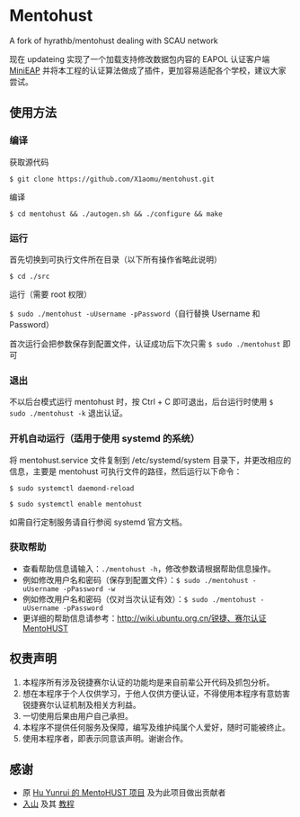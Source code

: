 # Mentohust
A fork of hyrathb/mentohust dealing with SCAU network

现在 updateing 实现了一个加载支持修改数据包内容的 EAPOL 认证客户端 [MiniEAP](https://github.com/updateing/minieap) 并将本工程的认证算法做成了插件，更加容易适配各个学校，建议大家尝试。

## 使用方法
### 编译
获取源代码

```$ git clone https://github.com/X1aomu/mentohust.git```

编译

```$ cd mentohust && ./autogen.sh && ./configure && make```

### 运行
首先切换到可执行文件所在目录（以下所有操作省略此说明）

```$ cd ./src```

运行（需要 root 权限）

```$ sudo ./mentohust -uUsername -pPassword```（自行替换 Username 和 Password）

首次运行会把参数保存到配置文件，认证成功后下次只需 ```$ sudo ./mentohust``` 即可

### 退出
不以后台模式运行 mentohust 时，按 Ctrl + C 即可退出，后台运行时使用 ```$ sudo ./mentohust -k``` 退出认证。

### 开机自动运行（适用于使用 systemd 的系统）
将 mentohust.service 文件复制到 /etc/systemd/system 目录下，并更改相应的信息，主要是 mentohust 可执行文件的路径，然后运行以下命令：

```$ sudo systemctl daemond-reload```

```$ sudo systemctl enable mentohust```

如需自行定制服务请自行参阅 systemd 官方文档。

### 获取帮助
+ 查看帮助信息请输入：```./mentohust -h```，修改参数请根据帮助信息操作。
+ 例如修改用户名和密码（保存到配置文件）：```$ sudo ./mentohust -uUsername -pPassword -w```
+ 例如修改用户名和密码（仅对当次认证有效）：```$ sudo ./mentohust -uUsername -pPassword```
+ 更详细的帮助信息请参考：http://wiki.ubuntu.org.cn/锐捷、赛尔认证MentoHUST

## 权责声明
1. 本程序所有涉及锐捷赛尔认证的功能均是来自前辈公开代码及抓包分析。
2. 想在本程序于个人仅供学习，于他人仅供方便认证，不得使用本程序有意妨害锐捷赛尔认证机制及相关方利益。
3. 一切使用后果由用户自己承担。
4. 本程序不提供任何服务及保障，编写及维护纯属个人爱好，随时可能被终止。
5. 使用本程序者，即表示同意该声明。谢谢合作。

## 感谢
+ 原 [Hu Yunrui 的 MentoHUST 项目](https://github.com/hyrathb/mentohust) 及为此项目做出贡献者
+ [入山](https://github.com/ShanQincheng) 及其 [教程](http://codingstory.com.cn/mo-gai-mentohust-v4ban-ben-de-xin-de/)
